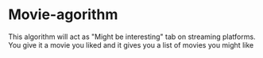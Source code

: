 # Movie-agorithm
This algorithm will act as "Might be interesting" tab on streaming platforms. You give it a movie you liked and it gives you a list of movies you might like
